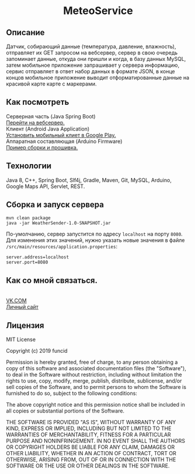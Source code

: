 <h1 align=center>MeteoService</h1>

<h2>Описание</h2>
Датчик, собирающий данные (температура, давление, влажность), отправляет их GET запросом
на вебсервер, сервер в свою очередь запоминает данные, откуда они пришли и когда, в базу данных
MySQL, затем мобильное приложение запрашивает у сервера информацию, сервис отправляет в ответ набор 
данных в формате JSON, в конце концов мобильное приложение выводит отформатированные данные на 
красивой карте карте с маркерами. 

<h2>Как посмотреть</h2>
Серверная часть (Java Spring Boot)</br>
	<a href="https://func-weather.herokuapp.com">Перейти на вебсервер.</a></br>
Клиент (Android Java Application)</br>
	<a href="https://play.google.com/store/apps/details?id=ru.func.weatherclient">Установить мобильный клиет в Google Play.</a></br>
Аппаратная составляющая (Arduino Firmware)</br>
	<a href="https://github.com/funcid/MeteoService/tree/master/SensorFirmware">Пример сборки и прошивка. </a>

<h2>Технологии</h2>
Java 8, C++, Spring Boot, Slf4j, Gradle, Maven, Git, MySQL, Arduino, Google Maps API, Servlet, REST.

<h2>Сборка и запуск сервера</h2>

```shell
mvn clean package
java -jar WeatherSender-1.0-SNAPSHOT.jar
```

По-умолчанию, сервер запустится по адресу `localhost` на порту `8080`.  
Для изменения этих значений, нужно указать новые значения
в файле `/src/main/resources/application.properties`:

```properties
server.address=localhost
server.port=8080
```
    
<h2>Как со мной связаться.</h2></br>
<a href="https://vk.com/funcid">VK.COM</a></br>
<a href="http://funcid.ru">Личный сайт</a>

<h2>Лицензия</h2>
MIT License

Copyright (c) 2019 funcid

Permission is hereby granted, free of charge, to any person obtaining a copy
of this software and associated documentation files (the "Software"), to deal
in the Software without restriction, including without limitation the rights
to use, copy, modify, merge, publish, distribute, sublicense, and/or sell
copies of the Software, and to permit persons to whom the Software is
furnished to do so, subject to the following conditions:

The above copyright notice and this permission notice shall be included in all
copies or substantial portions of the Software.

THE SOFTWARE IS PROVIDED "AS IS", WITHOUT WARRANTY OF ANY KIND, EXPRESS OR
IMPLIED, INCLUDING BUT NOT LIMITED TO THE WARRANTIES OF MERCHANTABILITY,
FITNESS FOR A PARTICULAR PURPOSE AND NONINFRINGEMENT. IN NO EVENT SHALL THE
AUTHORS OR COPYRIGHT HOLDERS BE LIABLE FOR ANY CLAIM, DAMAGES OR OTHER
LIABILITY, WHETHER IN AN ACTION OF CONTRACT, TORT OR OTHERWISE, ARISING FROM,
OUT OF OR IN CONNECTION WITH THE SOFTWARE OR THE USE OR OTHER DEALINGS IN THE
SOFTWARE.
